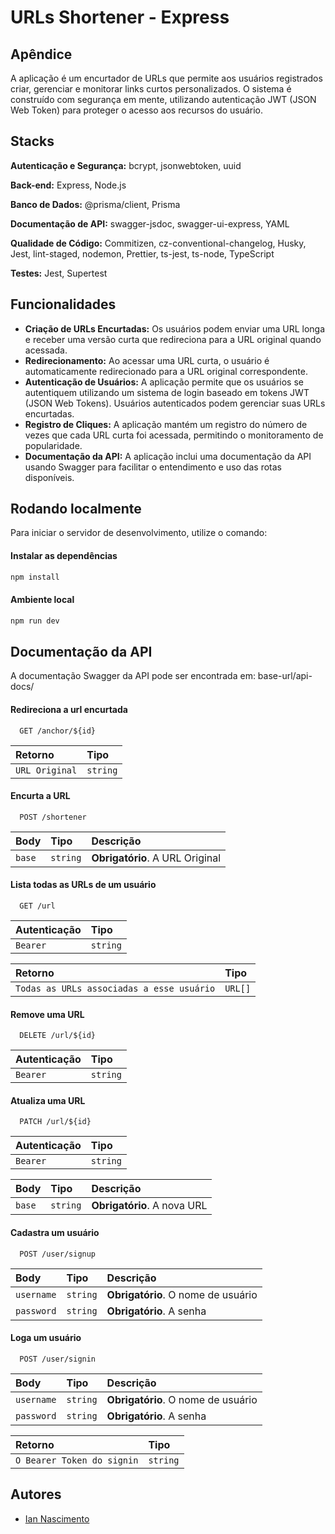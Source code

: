 # URLs Shortener - Express

## Apêndice

A aplicação é um encurtador de URLs que permite aos usuários registrados criar, gerenciar e monitorar links curtos personalizados. O sistema é construído com segurança em mente, utilizando autenticação JWT (JSON Web Token) para proteger o acesso aos recursos do usuário.

## Stacks

**Autenticação e Segurança:** bcrypt, jsonwebtoken, uuid

**Back-end:** Express, Node.js

**Banco de Dados:** @prisma/client, Prisma

**Documentação de API:** swagger-jsdoc, swagger-ui-express, YAML

**Qualidade de Código:** Commitizen, cz-conventional-changelog, Husky, Jest, lint-staged, nodemon, Prettier, ts-jest, ts-node, TypeScript

**Testes:** Jest, Supertest

## Funcionalidades

- **Criação de URLs Encurtadas:** Os usuários podem enviar uma URL longa e receber uma versão curta que redireciona para a URL original quando acessada.
- **Redirecionamento:** Ao acessar uma URL curta, o usuário é automaticamente redirecionado para a URL original correspondente.
- **Autenticação de Usuários:** A aplicação permite que os usuários se autentiquem utilizando um sistema de login baseado em tokens JWT (JSON Web Tokens). Usuários autenticados podem gerenciar suas URLs encurtadas.
- **Registro de Cliques:** A aplicação mantém um registro do número de vezes que cada URL curta foi acessada, permitindo o monitoramento de popularidade.
- **Documentação da API:** A aplicação inclui uma documentação da API usando Swagger para facilitar o entendimento e uso das rotas disponíveis.

## Rodando localmente

Para iniciar o servidor de desenvolvimento, utilize o comando:

#### Instalar as dependências

```bash
npm install
```

#### Ambiente local

```bash
npm run dev
```

## Documentação da API

A documentação Swagger da API pode ser encontrada em: base-url/api-docs/

#### Redireciona a url encurtada

```http
  GET /anchor/${id}
```

| Retorno        | Tipo     |
| :------------- | :------- |
| `URL Original` | `string` |

#### Encurta a URL

```http
  POST /shortener
```

| Body   | Tipo     | Descrição                       |
| :----- | :------- | :------------------------------ |
| `base` | `string` | **Obrigatório**. A URL Original |

#### Lista todas as URLs de um usuário

```http
  GET /url
```

| Autenticação | Tipo     |
| :----------- | :------- |
| `Bearer`     | `string` |

| Retorno                                   | Tipo    |
| :---------------------------------------- | :------ |
| `Todas as URLs associadas a esse usuário` | `URL[]` |

#### Remove uma URL

```http
  DELETE /url/${id}
```

| Autenticação | Tipo     |
| :----------- | :------- |
| `Bearer`     | `string` |

#### Atualiza uma URL

```http
  PATCH /url/${id}
```

| Autenticação | Tipo     |
| :----------- | :------- |
| `Bearer`     | `string` |

| Body   | Tipo     | Descrição                   |
| :----- | :------- | :-------------------------- |
| `base` | `string` | **Obrigatório**. A nova URL |

#### Cadastra um usuário

```http
  POST /user/signup
```

| Body       | Tipo     | Descrição                          |
| :--------- | :------- | :--------------------------------- |
| `username` | `string` | **Obrigatório**. O nome de usuário |
| `password` | `string` | **Obrigatório**. A senha           |

#### Loga um usuário

```http
  POST /user/signin
```

| Body       | Tipo     | Descrição                          |
| :--------- | :------- | :--------------------------------- |
| `username` | `string` | **Obrigatório**. O nome de usuário |
| `password` | `string` | **Obrigatório**. A senha           |

| Retorno                    | Tipo     |
| :------------------------- | :------- |
| `O Bearer Token do signin` | `string` |

## Autores

- [Ian Nascimento](https://github.com/inascimento05)
